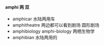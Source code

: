 #### amphi 两 双
- amphicar 水陆两用车
- amphitheatre 两边都可以看到剧场 圆形剧场
- amphibiology amphi-biology 两栖生物学
- amphibian 水陆两用的